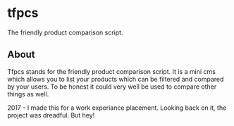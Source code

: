 # tfpcs
The friendly product comparison script.

## About
Tfpcs stands for the friendly product comparison script. It is a mini cms which allows you to list your products which can be filtered and compared by your users. To be honest it could very well be used to compare other things as well.

2017 - I made this for a work experiance placement. Looking back on it, the project was dreadful. But hey!
